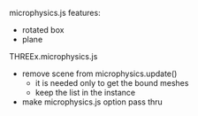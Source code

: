 microphysics.js features:
- rotated box
- plane



THREEx.microphysics.js
- remove scene from microphysics.update()
  - it is needed only to get the bound meshes
  - keep the list in the instance
- make microphysics.js option pass thru 